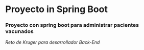 # Proyecto in Spring Boot

### Proyecto con spring boot para administrar pacientes vacunados
*Reto de Kruger para desarrollador Back-End*